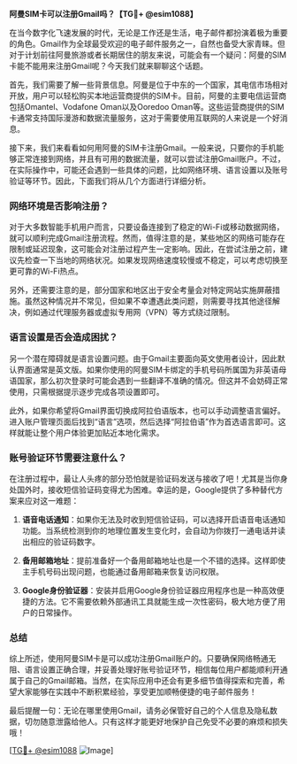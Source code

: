 **阿曼SIM卡可以注册Gmail吗？【TG💪+ @esim1088】**

在当今数字化飞速发展的时代，无论是工作还是生活，电子邮件都扮演着极为重要的角色。Gmail作为全球最受欢迎的电子邮件服务之一，自然也备受大家青睐。但对于计划前往阿曼旅游或者长期居住的朋友来说，可能会有一个疑问：阿曼的SIM卡能不能用来注册Gmail呢？今天我们就来聊聊这个话题。

首先，我们需要了解一些背景信息。阿曼是位于中东的一个国家，其电信市场相对开放，用户可以轻松购买本地运营商提供的SIM卡。目前，阿曼的主要电信运营商包括Omantel、Vodafone Oman以及Ooredoo Oman等。这些运营商提供的SIM卡通常支持国际漫游和数据流量服务，这对于需要使用互联网的人来说是一个好消息。

接下来，我们来看看如何用阿曼的SIM卡注册Gmail。一般来说，只要你的手机能够正常连接到网络，并且有可用的数据流量，就可以尝试注册Gmail账户。不过，在实际操作中，可能还会遇到一些具体的问题，比如网络环境、语言设置以及账号验证等环节。因此，下面我们将从几个方面进行详细分析。

### 网络环境是否影响注册？

对于大多数智能手机用户而言，只要设备连接到了稳定的Wi-Fi或移动数据网络，就可以顺利完成Gmail注册流程。然而，值得注意的是，某些地区的网络可能存在限制或延迟现象，这可能会对注册过程产生一定影响。因此，在尝试注册之前，建议先检查一下当地的网络状况。如果发现网络速度较慢或不稳定，可以考虑切换至更可靠的Wi-Fi热点。

另外，还需要注意的是，部分国家和地区出于安全考量会对特定网站实施屏蔽措施。虽然这种情况并不常见，但如果不幸遭遇此类问题，则需要寻找其他途径解决，例如通过代理服务器或虚拟专用网（VPN）等方式绕过限制。

### 语言设置是否会造成困扰？

另一个潜在障碍就是语言设置问题。由于Gmail主要面向英文使用者设计，因此默认界面通常是英文版。如果你使用的阿曼SIM卡绑定的手机号码所属国为非英语母语国家，那么初次登录时可能会遇到一些翻译不准确的情况。但这并不会妨碍正常使用，只需根据提示逐步完成各项设置即可。

此外，如果你希望将Gmail界面切换成阿拉伯语版本，也可以手动调整语言偏好。进入账户管理页面后找到“语言”选项，然后选择“阿拉伯语”作为首选语言即可。这样就能让整个用户体验更加贴近本地化需求。

### 账号验证环节需要注意什么？

在注册过程中，最让人头疼的部分恐怕就是验证码发送与接收了吧！尤其是当你身处国外时，接收短信验证码变得尤为困难。幸运的是，Google提供了多种替代方案来应对这一难题：

1. **语音电话通知**：如果你无法及时收到短信验证码，可以选择开启语音电话通知功能。当系统检测到你的地理位置发生变化时，会自动为你拨打一通电话并读出相应的验证码数字。
   
2. **备用邮箱地址**：提前准备好一个备用邮箱地址也是一个不错的选择。这样即使主手机号码出现问题，也能通过备用邮箱来恢复访问权限。

3. **Google身份验证器**：安装并启用Google身份验证器应用程序也是一种高效便捷的方法。它不需要依赖外部通讯工具就能生成一次性密码，极大地方便了用户的日常操作。

### 总结

综上所述，使用阿曼SIM卡是可以成功注册Gmail账户的。只要确保网络畅通无阻、语言设置正确合理，并妥善处理好账号验证环节，相信每位用户都能顺利开通属于自己的Gmail邮箱。当然，在实际应用中还会有更多细节值得探索和完善，希望大家能够在实践中不断积累经验，享受更加顺畅便捷的电子邮件服务！

最后提醒一句：无论在哪里使用Gmail，请务必保管好自己的个人信息及隐私数据，切勿随意泄露给他人。只有这样才能更好地保护自己免受不必要的麻烦和损失哦！

[[TG💪+ @esim1088](https://t.me/s/esim1088) ![Image](https://i.postimg.cc/4NQfJmqS/Snipaste-2025-05-13-00-14-12.png)]